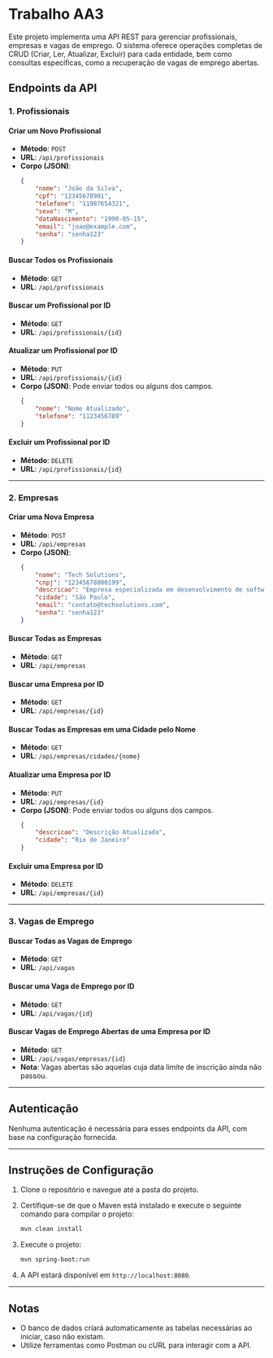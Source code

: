 
# Trabalho AA3

Este projeto implementa uma API REST para gerenciar profissionais, empresas e vagas de emprego. O sistema oferece operações completas de CRUD (Criar, Ler, Atualizar, Excluir) para cada entidade, bem como consultas específicas, como a recuperação de vagas de emprego abertas.



## Endpoints da API

### 1. **Profissionais**

#### Criar um Novo Profissional

- **Método**: `POST`
- **URL**: `/api/profissionais`
- **Corpo (JSON)**:
  ```json
  {
      "nome": "João da Silva",
      "cpf": "12345678901",
      "telefone": "11987654321",
      "sexo": "M",
      "dataNascimento": "1990-05-15",
      "email": "joao@example.com",
      "senha": "senha123"
  }
  ```

#### Buscar Todos os Profissionais

- **Método**: `GET`
- **URL**: `/api/profissionais`

#### Buscar um Profissional por ID

- **Método**: `GET`
- **URL**: `/api/profissionais/{id}`

#### Atualizar um Profissional por ID

- **Método**: `PUT`
- **URL**: `/api/profissionais/{id}`
- **Corpo (JSON)**: Pode enviar todos ou alguns dos campos.
  ```json
  {
      "nome": "Nome Atualizado",
      "telefone": "1123456789"
  }
  ```

#### Excluir um Profissional por ID

- **Método**: `DELETE`
- **URL**: `/api/profissionais/{id}`

---

### 2. **Empresas**

#### Criar uma Nova Empresa

- **Método**: `POST`
- **URL**: `/api/empresas`
- **Corpo (JSON)**:
  ```json
  {
      "nome": "Tech Solutions",
      "cnpj": "12345678000199",
      "descricao": "Empresa especializada em desenvolvimento de software.",
      "cidade": "São Paulo",
      "email": "contato@techsolutions.com",
      "senha": "senha123"
  }
  ```

#### Buscar Todas as Empresas

- **Método**: `GET`
- **URL**: `/api/empresas`

#### Buscar uma Empresa por ID

- **Método**: `GET`
- **URL**: `/api/empresas/{id}`

#### Buscar Todas as Empresas em uma Cidade pelo Nome

- **Método**: `GET`
- **URL**: `/api/empresas/cidades/{nome}`

#### Atualizar uma Empresa por ID

- **Método**: `PUT`
- **URL**: `/api/empresas/{id}`
- **Corpo (JSON)**: Pode enviar todos ou alguns dos campos.
  ```json
  {
      "descricao": "Descrição Atualizada",
      "cidade": "Rio de Janeiro"
  }
  ```

#### Excluir uma Empresa por ID

- **Método**: `DELETE`
- **URL**: `/api/empresas/{id}`

---

### 3. **Vagas de Emprego**

#### Buscar Todas as Vagas de Emprego

- **Método**: `GET`
- **URL**: `/api/vagas`

#### Buscar uma Vaga de Emprego por ID

- **Método**: `GET`
- **URL**: `/api/vagas/{id}`

#### Buscar Vagas de Emprego Abertas de uma Empresa por ID

- **Método**: `GET`
- **URL**: `/api/vagas/empresas/{id}`
- **Nota**: Vagas abertas são aquelas cuja data limite de inscrição ainda não passou.

---

## Autenticação

Nenhuma autenticação é necessária para esses endpoints da API, com base na configuração fornecida.

---

## Instruções de Configuração

1. Clone o repositório e navegue até a pasta do projeto.
2. Certifique-se de que o Maven está instalado e execute o seguinte comando para compilar o projeto:

   ```bash
   mvn clean install
   ```

3. Execute o projeto:

   ```bash
   mvn spring-boot:run
   ```

4. A API estará disponível em `http://localhost:8080`.

---

## Notas

- O banco de dados criará automaticamente as tabelas necessárias ao iniciar, caso não existam.
- Utilize ferramentas como Postman ou cURL para interagir com a API.


